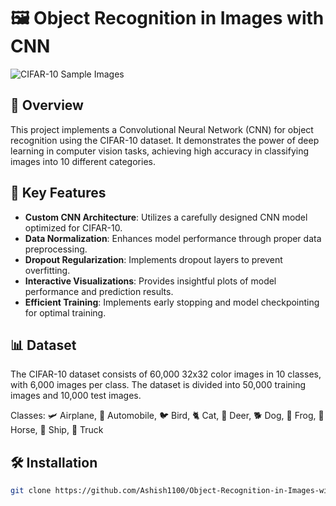 # 🖼️ Object Recognition in Images with CNN

![CIFAR-10 Sample Images](https://production-media.paperswithcode.com/datasets/4fdf2b82-2bc3-4f97-ba51-400322b228b1.png)

## 🚀 Overview

This project implements a Convolutional Neural Network (CNN) for object recognition using the CIFAR-10 dataset. It demonstrates the power of deep learning in computer vision tasks, achieving high accuracy in classifying images into 10 different categories.

## 🌟 Key Features

- **Custom CNN Architecture**: Utilizes a carefully designed CNN model optimized for CIFAR-10.
- **Data Normalization**: Enhances model performance through proper data preprocessing.
- **Dropout Regularization**: Implements dropout layers to prevent overfitting.
- **Interactive Visualizations**: Provides insightful plots of model performance and prediction results.
- **Efficient Training**: Implements early stopping and model checkpointing for optimal training.

## 📊 Dataset

The CIFAR-10 dataset consists of 60,000 32x32 color images in 10 classes, with 6,000 images per class. The dataset is divided into 50,000 training images and 10,000 test images.

Classes: 🛩️ Airplane, 🚗 Automobile, 🐦 Bird, 🐈 Cat, 🦌 Deer, 🐕 Dog, 🐸 Frog, 🐎 Horse, 🚢 Ship, 🚚 Truck

## 🛠️ Installation

```bash
git clone https://github.com/Ashish1100/Object-Recognition-in-Images-with-CNN.git
